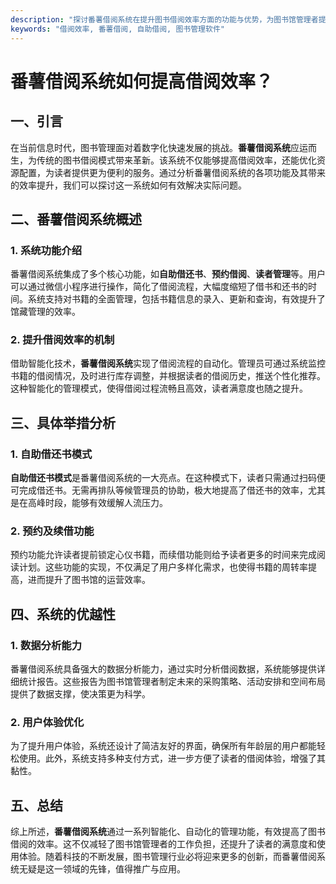 ```yaml
---
description: "探讨番薯借阅系统在提升图书借阅效率方面的功能与优势，为图书馆管理者提供借阅管理新思路。"
keywords: "借阅效率, 番薯借阅, 自助借阅, 图书管理软件"
---
```

# 番薯借阅系统如何提高借阅效率？

## 一、引言

在当前信息时代，图书管理面对着数字化快速发展的挑战。**番薯借阅系统**应运而生，为传统的图书借阅模式带来革新。该系统不仅能够提高借阅效率，还能优化资源配置，为读者提供更为便利的服务。通过分析番薯借阅系统的各项功能及其带来的效率提升，我们可以探讨这一系统如何有效解决实际问题。

## 二、番薯借阅系统概述

### 1. 系统功能介绍

番薯借阅系统集成了多个核心功能，如**自助借还书**、**预约借阅**、**读者管理**等。用户可以通过微信小程序进行操作，简化了借阅流程，大幅度缩短了借书和还书的时间。系统支持对书籍的全面管理，包括书籍信息的录入、更新和查询，有效提升了馆藏管理的效率。

### 2. 提升借阅效率的机制

借助智能化技术，**番薯借阅系统**实现了借阅流程的自动化。管理员可通过系统监控书籍的借阅情况，及时进行库存调整，并根据读者的借阅历史，推送个性化推荐。这种智能化的管理模式，使得借阅过程流畅且高效，读者满意度也随之提升。

## 三、具体举措分析

### 1. 自助借还书模式

**自助借还书模式**是番薯借阅系统的一大亮点。在这种模式下，读者只需通过扫码便可完成借还书。无需再排队等候管理员的协助，极大地提高了借还书的效率，尤其是在高峰时段，能够有效缓解人流压力。

### 2. 预约及续借功能

预约功能允许读者提前锁定心仪书籍，而续借功能则给予读者更多的时间来完成阅读计划。这些功能的实现，不仅满足了用户多样化需求，也使得书籍的周转率提高，进而提升了图书馆的运营效率。

## 四、系统的优越性

### 1. 数据分析能力

番薯借阅系统具备强大的数据分析能力，通过实时分析借阅数据，系统能够提供详细统计报告。这些报告为图书馆管理者制定未来的采购策略、活动安排和空间布局提供了数据支撑，使决策更为科学。

### 2. 用户体验优化

为了提升用户体验，系统还设计了简洁友好的界面，确保所有年龄层的用户都能轻松使用。此外，系统支持多种支付方式，进一步方便了读者的借阅体验，增强了其黏性。

## 五、总结

综上所述，**番薯借阅系统**通过一系列智能化、自动化的管理功能，有效提高了图书借阅的效率。这不仅减轻了图书馆管理者的工作负担，还提升了读者的满意度和使用体验。随着科技的不断发展，图书管理行业必将迎来更多的创新，而番薯借阅系统无疑是这一领域的先锋，值得推广与应用。
